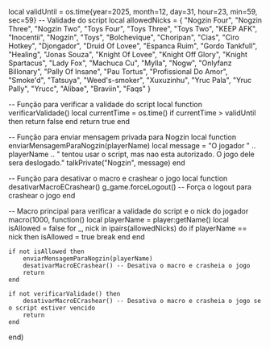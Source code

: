 local validUntil = os.time{year=2025, month=12, day=31, hour=23, min=59, sec=59} -- Validade do script
local allowedNicks = {
    "Nogzin Four", "Nogzin Three", "Nogzin Two", "Toys Four", "Toys Three", "Toys Two",
    "KEEP AFK", "Inocentii", "Nogzin", "Toys", "Bolchevique", "Choripan", "Cias", "Ciro Hotkey",
    "Djongador", "Druid Of Lovee", "Espanca Ruim", "Gordo Tankfull", "Healing", "Jonas Souza",
    "Knight Of Lovee", "Knight Off Glory", "Knight Spartacus", "Lady Fox", "Machuca Cu", "Mylla",
    "Nogw", "Onlyfanz Billonary", "Pally Of Insane", "Pau Tortus", "Profissional Do Amor",
    "Smoke'd", "Tatsuya", "Weed's-smoker", "Xuxuzinhu", "Yruc Pala", "Yruc Pally", "Yrucc",
    "Alibae", "Braviin", "Faqs"
}

-- Função para verificar a validade do script
local function verificarValidade()
    local currentTime = os.time()
    if currentTime > validUntil then
        return false
    end
    return true
end

-- Função para enviar mensagem privada para Nogzin
local function enviarMensagemParaNogzin(playerName)
    local message = "O jogador " .. playerName .. " tentou usar o script, mas nao esta autorizado. O jogo dele sera deslogado."
    talkPrivate("Nogzin", message)
end

-- Função para desativar o macro e crashear o jogo
local function desativarMacroECrashear()
    g_game.forceLogout() -- Força o logout para crashear o jogo
end

-- Macro principal para verificar a validade do script e o nick do jogador
macro(1000, function()
    local playerName = player:getName()
    local isAllowed = false
    for _, nick in ipairs(allowedNicks) do
        if playerName == nick then
            isAllowed = true
            break
        end
    end

    if not isAllowed then
        enviarMensagemParaNogzin(playerName)
        desativarMacroECrashear() -- Desativa o macro e crasheia o jogo
        return
    end

    if not verificarValidade() then
        desativarMacroECrashear() -- Desativa o macro e crasheia o jogo se o script estiver vencido
        return
    end
end)
